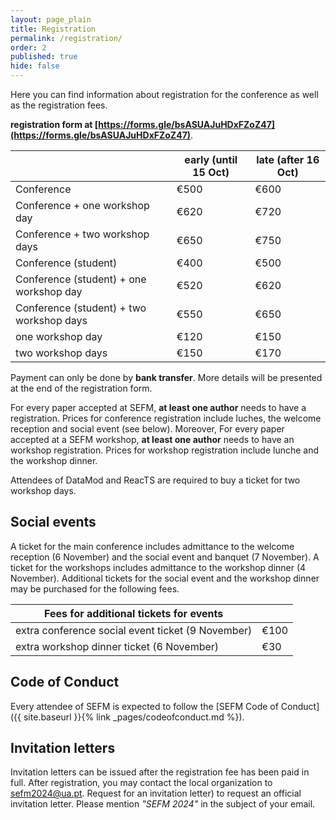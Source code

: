 ```yaml
---
layout: page_plain
title: Registration
permalink: /registration/
order: 2
published: true
hide: false
---
```


Here you can find information about registration for the conference as well as the registration fees.

 **registration form at  [https://forms.gle/bsASUAJuHDxFZoZ47](https://forms.gle/bsASUAJuHDxFZoZ47)**. 

|                                          | early (until 15 Oct) | late (after 16 Oct) |
| ---------------------------------------- | -------------------- | ------------------- |
| Conference                               |  €500               |  €600              |
| Conference + one workshop day            |  €620               |  €720              |
| Conference + two workshop days           |  €650               |  €750              |
| Conference (student)                     |  €400               |  €500              |
| Conference (student) + one workshop day  |  €520               |  €620              |
| Conference (student) + two workshop days |  €550               |  €650              |
| one workshop day                         |  €120               |  €150              |
| two workshop days                        |  €150               |  €170              |


Payment can only be done by **bank transfer**. More details will be presented at the end of the registration form.

For every paper accepted at SEFM, **at least one author** needs to have a registration. Prices for conference registration include luches, the welcome reception and social event (see below). Moreover, For every paper accepted at a SEFM workshop, **at least one author** needs to have an workshop registration. Prices for workshop registration include lunche and the workshop dinner.

Attendees of DataMod and ReacTS are required to buy a ticket for two workshop days.

## Social events
A ticket for the main conference includes admittance to the welcome reception (6 November) and the social event and banquet (7 November). A ticket for the workshops includes admittance to the workshop dinner (4 November). Additional tickets for the social event and the workshop dinner may be purchased for the following fees.

| Fees for additional tickets for events             |                      |
| -------------------------------------------------- | -------------------- |
| extra conference social event ticket (9 November)  |  €100                |
| extra workshop dinner ticket (6 November)          |  €30                 |

## Code of Conduct
Every attendee of SEFM is expected to follow the [SEFM Code of Conduct]({{ site.baseurl }}{% link _pages/codeofconduct.md %}).

## Invitation letters
Invitation letters can be issued after the registration fee has been paid in full. After registration, you may contact the local organization to sefm2024@ua.pt. Request for an invitation letter) to request an official invitation letter. Please mention _"SEFM 2024"_ in the subject of your email.

